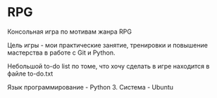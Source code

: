 # RPG
Консольная игра по мотивам жанра RPG

Цель игры - мои практические занятие, тренировки и повышение мастерства в работе с Git и Python.

Небольшой to-do list по томe, что хочу сделать в игре находится в файле to-do.txt

Язык программирование - Python 3. Система - Ubuntu

